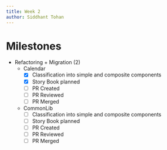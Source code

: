 ```yaml
---
title: Week 2
author: Siddhant Tohan
---
```

# Milestones
- Refactoring + Migration (2)
    - Calendar
        - [X] Classification into simple and composite components  
        - [X] Story Book planned
        - [ ] PR Created
        - [ ] PR Reviewed
        - [ ] PR Merged
    - CommonLib
        - [ ] Classification into simple and composite components  
        - [ ] Story Book planned
        - [ ] PR Created
        - [ ] PR Reviewed
        - [ ] PR Merged
